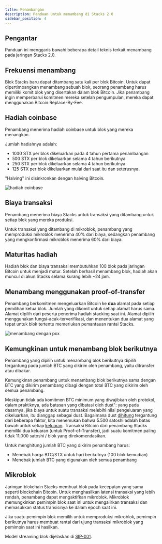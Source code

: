 ```yaml
---
title: Penambangan
description: Panduan untuk menambang di Stacks 2.0
sidebar_position: 4
---
```


## Pengantar

Panduan ini menggaris bawahi beberapa detail teknis terkait menambang pada jaringan Stacks 2.0.

## Frekuensi menambang

Blok Stacks baru dapat ditambang satu kali per blok Bitcoin. Untuk dapat dipertimbangkan menambang sebuah blok, seorang penambang harus memiliki komit blok yang disertakan dalam blok Bitcoin. Jika penambang ingin memperbarui komitmen mereka setelah pengumpulan, mereka dapat menggunakan Bitcoin Replace-By-Fee.

## Hadiah coinbase

Penambang menerima hadiah coinbase untuk blok yang mereka menangkan.

Jumlah hadiahnya adalah:

- 1000 STX per blok dikeluarkan pada 4 tahun pertama penambangan
- 500 STX per blok dikeluarkan selama 4 tahun berikutnya
- 250 STX per blok dikeluarkan selama 4 tahun berikutnya
- 125 STX per blok dikeluarkan mulai dari saat itu dan seterusnya.

"Halving" ini disinkronkan dengan halving Bitcoin.

![hadiah coinbase](/img/pages/coinbase-rewards.png)

## Biaya transaksi

Penambang menerima biaya Stacks untuk transaksi yang ditambang untuk setiap blok yang mereka produksi.

Untuk transaksi yang ditambang di mikroblok, penambang yang memproduksi mikroblok menerima 40% dari biaya, sedangkan penambang yang mengkonfirmasi mikroblok menerima 60% dari biaya.

## Maturitas hadiah

Hadiah blok dan biaya transaksi membutuhkan 100 blok pada jaringan Bitcoin untuk menjadi matur. Setelah berhasil menambang blok, hadiah akan muncul di akun Stacks selama kurang lebih ~24 jam.

## Menambang menggunakan proof-of-transfer

Penambang berkomitmen mengeluarkan Bitcoin ke **dua** alamat pada setiap pemilihan ketua blok. Jumlah yang dikomit untuk setiap alamat harus sama. Alamat dipilih dari peserta penerima hadiah stacking saat ini. Alamat dipilih menggunakan fungsi-acak-terverifikasi, dan menentukan dua alamat yang tepat untuk blok tertentu memerlukan pemantauan rantai Stacks.

![menambang dengan pox](/img/pages/mining-with-pox.png)

## Kemungkinan untuk menambang blok berikutnya

Penambang yang dipilih untuk menambang blok berikutnya dipilih tergantung pada jumlah BTC yang dikirim oleh penambang, yaitu ditransfer atau dibakar.

Kemungkinan penambang untuk menambang blok berikutnya sama dengan BTC yang dikirim penambang dibagi dengan total BTC yang dikirim oleh semua penambang.

Meskipun tidak ada komitmen BTC minimum yang diwajibkan oleh protokol, dalam praktiknya, ada batasan yang dibatasi oleh [dust](https://unchained-capital.com/blog/dust-thermodynamics/)": yang pada dasarnya, jika biaya untuk suatu transaksi melebihi nilai pengeluaran yang dikeluarkan, itu dianggap sebagai dust. Bagaimana dust [dihitung](https://github.com/bitcoin/bitcoin/blob/master/src/policy/policy.cpp#L14) tergantung dari beberapa faktor, kita menemukan bahwa 5.500 satoshi adalah batas bawah untuk setiap [keluaran](https://learnmeabitcoin.com/technical/output). Transaksi Bitcoin dari penambang Stacks memiliki dua keluaran (untuk Proof-of-Transfer), jadi suatu komitmen paling tidak 11,000 satoshi / blok yang direkomendasikan.

Untuk menghitung jumlah BTC yang dikirim penambang harus:

- Menebak harga BTC/STX untuk hari berikutnya (100 blok kemudian)
- Menebak jumlah BTC yang digunakan oleh semua penambang

## Mikroblok

Jaringan blokchain Stacks membuat blok pada kecepatan yang sama seperti blockchain Bitcoin. Untuk menghasilkan latensi transaksi yang lebih rendah, penambang dapat mengaktifkan mikroblok. Mikroblok memungkinkan pemimpin blok saat ini untuk mengalirkan transaksi dan memasukkan status transisinya ke dalam epoch saat ini.

Jika suatu pemimpin blok memilih untuk memproduksi mikroblok, pemimpin berikutnya harus membuat rantai dari ujung transaksi mikroblok yang pemimpin saat ini hasilkan.

Model streaming blok dijelaskan di [SIP-001][].

[SIP-001]: https://github.com/stacksgov/sips/blob/main/sips/sip-001/sip-001-burn-election.md#operation-as-a-leader
